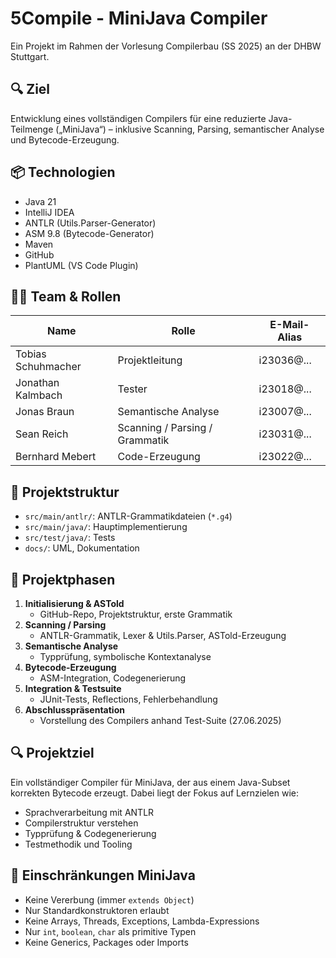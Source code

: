 # 5Compile - MiniJava Compiler

Ein Projekt im Rahmen der Vorlesung Compilerbau (SS 2025) an der DHBW Stuttgart.

## 🔍 Ziel

Entwicklung eines vollständigen Compilers für eine reduzierte Java-Teilmenge („MiniJava“) – inklusive Scanning, Parsing, semantischer Analyse und Bytecode-Erzeugung.

## 📦 Technologien

- Java 21
- IntelliJ IDEA
- ANTLR (Utils.Parser-Generator)
- ASM 9.8 (Bytecode-Generator)
- Maven
- GitHub
- PlantUML (VS Code Plugin)

## 👨‍💻 Team & Rollen

| Name               | Rolle                          | E-Mail-Alias |
|--------------------|--------------------------------|--------------|
| Tobias Schuhmacher | Projektleitung                 | i23036@...   |
| Jonathan Kalmbach  | Tester                         | i23018@...   |
| Jonas Braun        | Semantische Analyse            | i23007@...   |
| Sean Reich         | Scanning / Parsing / Grammatik | i23031@...   |
| Bernhard Mebert    | Code-Erzeugung                 | i23022@...   |


## 🧩 Projektstruktur

- `src/main/antlr/`: ANTLR-Grammatikdateien (`*.g4`)
- `src/main/java/`: Hauptimplementierung
- `src/test/java/`: Tests
- `docs/`: UML, Dokumentation

## 📅 Projektphasen

1. **Initialisierung & ASTold**
   - GitHub-Repo, Projektstruktur, erste Grammatik
2. **Scanning / Parsing**
   - ANTLR-Grammatik, Lexer & Utils.Parser, ASTold-Erzeugung
3. **Semantische Analyse**
   - Typprüfung, symbolische Kontextanalyse
4. **Bytecode-Erzeugung**
   - ASM-Integration, Codegenerierung
5. **Integration & Testsuite**
   - JUnit-Tests, Reflections, Fehlerbehandlung
6. **Abschlusspräsentation**
   - Vorstellung des Compilers anhand Test-Suite (27.06.2025)

## 🔍 Projektziel

Ein vollständiger Compiler für MiniJava, der aus einem Java-Subset korrekten Bytecode erzeugt. Dabei liegt der Fokus auf Lernzielen wie:
- Sprachverarbeitung mit ANTLR
- Compilerstruktur verstehen
- Typprüfung & Codegenerierung
- Testmethodik und Tooling

## 📃 Einschränkungen MiniJava

- Keine Vererbung (immer `extends Object`)
- Nur Standardkonstruktoren erlaubt
- Keine Arrays, Threads, Exceptions, Lambda-Expressions
- Nur `int`, `boolean`, `char` als primitive Typen
- Keine Generics, Packages oder Imports
